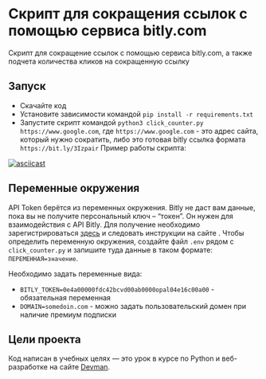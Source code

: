 # Скрипт для сокращения ссылок с помощью сервиса bitly.com

Скрипт для сокращение ссылок с помощью сервиса bitly.com, а также подчета количества кликов на сокращенную ссылку

## Запуск

- Скачайте код
- Установите зависимости командой `pip install -r requirements.txt`
- Запустите скрипт командой `python3 click_counter.py https://www.google.com`,
где `https://www.google.com` - это адрес сайта, который нужно сократить, либо это готовая bitly ссылка формата `https://bit.ly/3Izpair`
Пример работы скрипта:

[![asciicast](https://asciinema.org/a/481232.svg)](https://asciinema.org/a/481232?t=16)

## Переменные окружения

API Token берётся из переменных окружения. Bitly не даст вам данные, пока вы не получите персональный ключ – “токен”. Он нужен для взаимодействия с API Bitly. Для получение необходимо зарегистрироваться [здесь](https://bit.ly/) и следовать инструкции на сайте . Чтобы определить переменную окружения, создайте файл `.env` рядом с `click_counter.py` и запишите туда данные в таком формате: `ПЕРЕМЕННАЯ=значение`.

Необходимо задать переменные вида:

- `BITLY_TOKEN=0e4a00000fdc42bcvd00ab0000opal04e16c00a00` - обязательная переменная
- `DOMAIN=somedoin.com` - можно задать пользовательский домен при наличие премиум подписки

## Цели проекта

Код написан в учебных целях — это урок в курсе по Python и веб-разработке на сайте [Devman](https://dvmn.org).